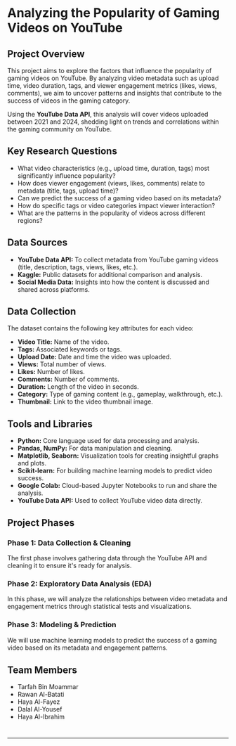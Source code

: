 <body>
    <h1>Analyzing the Popularity of Gaming Videos on YouTube</h1>
    <h2>Project Overview</h2>
    <p>This project aims to explore the factors that influence the popularity of gaming videos on YouTube. By analyzing video metadata such as upload time, video duration, tags, and viewer engagement metrics (likes, views, comments), we aim to uncover patterns and insights that contribute to the success of videos in the gaming category.</p>
    <p>Using the <strong>YouTube Data API</strong>, this analysis will cover videos uploaded between 2021 and 2024, shedding light on trends and correlations within the gaming community on YouTube.</p>
    <h2>Key Research Questions</h2>
    <ul>
        <li>What video characteristics (e.g., upload time, duration, tags) most significantly influence popularity?</li>
        <li>How does viewer engagement (views, likes, comments) relate to metadata (title, tags, upload time)?</li>
        <li>Can we predict the success of a gaming video based on its metadata?</li>
        <li>How do specific tags or video categories impact viewer interaction?</li>
        <li>What are the patterns in the popularity of videos across different regions?</li>
    </ul>
    <h2>Data Sources</h2>
    <ul>
        <li><strong>YouTube Data API:</strong> To collect metadata from YouTube gaming videos (title, description, tags, views, likes, etc.).</li>
        <li><strong>Kaggle:</strong> Public datasets for additional comparison and analysis.</li>
        <li><strong>Social Media Data:</strong> Insights into how the content is discussed and shared across platforms.</li>
    </ul>
    <h2>Data Collection</h2>
    <p>The dataset contains the following key attributes for each video:</p>
    <ul>
        <li><strong>Video Title:</strong> Name of the video.</li>
        <li><strong>Tags:</strong> Associated keywords or tags.</li>
        <li><strong>Upload Date:</strong> Date and time the video was uploaded.</li>
        <li><strong>Views:</strong> Total number of views.</li>
        <li><strong>Likes:</strong> Number of likes.</li>
        <li><strong>Comments:</strong> Number of comments.</li>
        <li><strong>Duration:</strong> Length of the video in seconds.</li>
        <li><strong>Category:</strong> Type of gaming content (e.g., gameplay, walkthrough, etc.).</li>
        <li><strong>Thumbnail:</strong> Link to the video thumbnail image.</li>
    </ul>
    <h2>Tools and Libraries</h2>
    <ul>
        <li><strong>Python:</strong> Core language used for data processing and analysis.</li>
        <li><strong>Pandas, NumPy:</strong> For data manipulation and cleaning.</li>
        <li><strong>Matplotlib, Seaborn:</strong> Visualization tools for creating insightful graphs and plots.</li>
        <li><strong>Scikit-learn:</strong> For building machine learning models to predict video success.</li>
        <li><strong>Google Colab:</strong> Cloud-based Jupyter Notebooks to run and share the analysis.</li>
        <li><strong>YouTube Data API:</strong> Used to collect YouTube video data directly.</li>
    </ul>
    <h2>Project Phases</h2>
    <h3>Phase 1: Data Collection & Cleaning</h3>
    <p>The first phase involves gathering data through the YouTube API and cleaning it to ensure it's ready for analysis.</p>
    <h3>Phase 2: Exploratory Data Analysis (EDA)</h3>
    <p>In this phase, we will analyze the relationships between video metadata and engagement metrics through statistical tests and visualizations.</p>
    <h3>Phase 3: Modeling & Prediction</h3>
    <p>We will use machine learning models to predict the success of a gaming video based on its metadata and engagement patterns.</p>
      <h2 style="margin-top: 30px;">Team Members</h2>
    <ul>
      <li>Tarfah Bin Moammar</li>
      <li>Rawan Al-Batati</li>
      <li>Haya Al-Fayez</li>
      <li>Dalal Al-Yousef</li> 
      <li>Haya Al-Ibrahim</li>
    </ul>
    <hr style="margin-top: 40px;">
</body>
